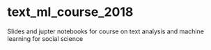 # text_ml_course_2018
Slides and jupter notebooks for course on text analysis and machine learning for social science
